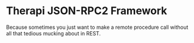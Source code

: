 # Therapi JSON-RPC2 Framework

Because sometimes you just want to make a remote procedure call without all that tedious mucking about in REST.
